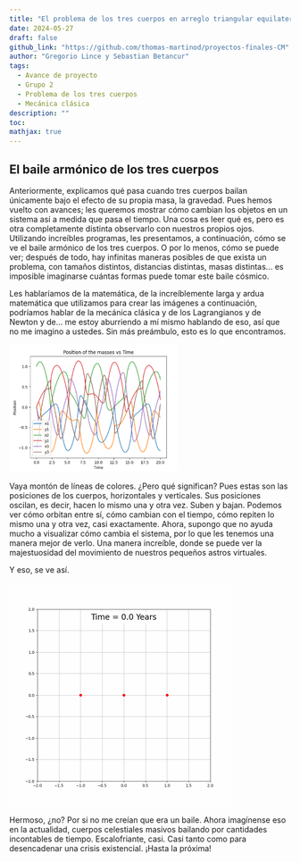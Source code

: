 ```yaml
---
title: "El problema de los tres cuerpos en arreglo triangular equilatero"
date: 2024-05-27
draft: false
github_link: "https://github.com/thomas-martinod/proyectos-finales-CM"
author: "Gregorio Lince y Sebastian Betancur"
tags:
  - Avance de proyecto
  - Grupo 2
  - Problema de los tres cuerpos
  - Mecánica clásica
description: ""
toc:
mathjax: true
---
```


## El baile armónico de los tres cuerpos

Anteriormente, explicamos qué pasa cuando tres cuerpos bailan únicamente bajo el efecto de su propia masa, la gravedad. Pues hemos vuelto con avances; les queremos mostrar cómo cambian los objetos en un sistema así a medida que pasa el tiempo. Una cosa es leer qué es, pero es otra completamente distinta observarlo con nuestros propios ojos. Utilizando increíbles programas, les presentamos, a continuación, cómo se ve el baile armónico de los tres cuerpos. O por lo menos, cómo se puede ver; después de todo, hay infinitas maneras posibles de que exista un problema, con tamaños distintos, distancias distintas, masas distintas... es imposible imaginarse cuántas formas puede tomar este baile cósmico.

Les hablaríamos de la matemática, de la increíblemente larga y ardua matemática que utilizamos para crear las imágenes a continuación, podríamos hablar de la mecánica clásica y de los Lagrangianos y de Newton y de... me estoy aburriendo a mí mismo hablando de eso, así que no me imagino a ustedes. Sin más preámbulo, esto es lo que encontramos.

<img src="/exampleSite/static/images/grupo 2/avance1.png" alt="Lag2" width="300">

Vaya montón de líneas de colores. ¿Pero qué significan? Pues estas son las posiciones de los cuerpos, horizontales y verticales. Sus posiciones oscilan, es decir, hacen lo mismo una y otra vez. Suben y bajan. Podemos ver cómo orbitan entre sí, cómo cambian con el tiempo, cómo repiten lo mismo una y otra vez, casi exactamente. Ahora, supongo que no ayuda mucho a visualizar cómo cambia el sistema, por lo que les tenemos una manera mejor de verlo. Una manera increíble, donde se puede ver la majestuosidad del movimiento de nuestros pequeños astros virtuales.

Y eso, se ve así.

<img src="/exampleSite/static/images/grupo 2/3BodyProblem.gif" alt="Lag3" width="400">

Hermoso, ¿no? Por si no me creían que era un baile. Ahora imagínense eso en la actualidad, cuerpos celestiales masivos bailando por cantidades incontables de tiempo. Escalofriante, casi. Casi tanto como para desencadenar una crisis existencial. ¡Hasta la próxima!
